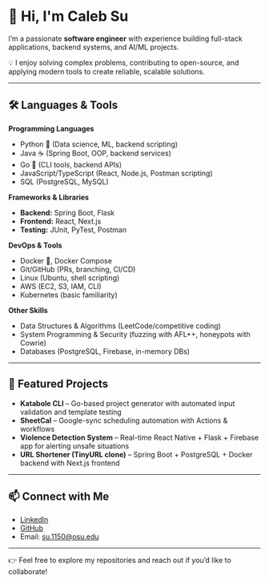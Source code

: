 # 👋 Hi, I'm Caleb Su  

I’m a passionate **software engineer** with experience building full-stack applications, backend systems, and AI/ML projects.  

💡 I enjoy solving complex problems, contributing to open-source, and applying modern tools to create reliable, scalable solutions.  

---

## 🛠️ Languages & Tools  

**Programming Languages**  
- Python 🐍 (Data science, ML, backend scripting)  
- Java ☕ (Spring Boot, OOP, backend services)  
- Go 🚀 (CLI tools, backend APIs)  
- JavaScript/TypeScript (React, Node.js, Postman scripting)  
- SQL (PostgreSQL, MySQL)  

**Frameworks & Libraries**  
- **Backend:** Spring Boot, Flask 
- **Frontend:** React, Next.js  
- **Testing:** JUnit, PyTest, Postman  

**DevOps & Tools**  
- Docker 🐳, Docker Compose  
- Git/GitHub (PRs, branching, CI/CD)  
- Linux (Ubuntu, shell scripting)  
- AWS (EC2, S3, IAM, CLI)  
- Kubernetes (basic familiarity)  

**Other Skills**  
- Data Structures & Algorithms (LeetCode/competitive coding)  
- System Programming & Security (fuzzing with AFL++, honeypots with Cowrie)  
- Databases (PostgreSQL, Firebase, in-memory DBs)  

---

## 📌 Featured Projects  

- **Katabole CLI** – Go-based project generator with automated input validation and template testing  
- **SheetCal** – Google-sync scheduling automation with Actions & workflows  
- **Violence Detection System** – Real-time React Native + Flask + Firebase app for alerting unsafe situations  
- **URL Shortener (TinyURL clone)** – Spring Boot + PostgreSQL + Docker backend with Next.js frontend   

---

## 📫 Connect with Me  

- [LinkedIn](https://linkedin.com/in/your-linkedin)  
- [GitHub](https://github.com/your-handle)  
- Email: su.1150@osu.edu 

---

👉 Feel free to explore my repositories and reach out if you’d like to collaborate!  
